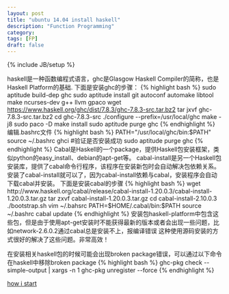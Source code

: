 ```yaml
---
layout: post
title: "ubuntu 14.04 install haskell"
description: "Function Programming"
category: 
tags: [FP]
draft: false
---
```

{% include JB/setup %}

haskell是一种函数编程式语言，ghc是Glasgow Haskell Compiler的简称，也是Haskell Platform的基础.   下面是安装ghc的步骤：
{% highlight bash %} 
sudo aptitude build-dep ghc
sudo aptitude install git autoconf automake libtool make ncurses-dev g++ llvm gpaco
wget https://www.haskell.org/ghc/dist/7.8.3/ghc-7.8.3-src.tar.bz2
tar jxvf ghc-7.8.3-src.tar.bz2
cd ghc-7.8.3-src
./configure --prefix=/usr/local/ghc
make -j8
sudo paco -D make install
sudo aptitude purge ghc
{% endhighlight %}
编辑.bashrc文件
{% highlight bash %}
PATH="/usr/local/ghc/bin:$PATH"
source ~/.bashrc
ghci   #验证是否安装成功
sudo aptitude purge ghc 
{% endhighlight %}
Cabal是Haskell的一个package，提供Haskell包安装框架，类似python的easy_install、debian的apt-get等。
cabal-install是另一个Haskell包安装库，提供了cabal命令行程序，该程序在安装新包时会自动解决包依赖关系。
安装了cabal-install就可以了，因为cabal-install依赖与cabal，安装程序会自动下载cabal并安装。
下面是安装cabal的步骤
{% highlight bash %}
wget http://www.haskell.org/cabal/release/cabal-install-1.20.0.3/cabal-install-1.20.0.3.tar.gz
tar zxvf cabal-install-1.20.0.3.tar.gz
cd cabal-install-2.10.0.3
./bootstrap.sh
vim ~/.bahsrc
PATH=$HOME/.cabal/bin:$PATH
source ~/.bashrc
cabal update
{% endhighlight %}
安装包haskell-platform中包含这些包，但是由于使用apt-get安装时不能获得最新的版本或者会出现一些问题，比如network-2.6.0.2通过cabal总是安装不上，报编译错误
这种使用源码安装的方式很好的解决了这些问题。非常高效！

在安装相关haskell包的时候可能会出现broken package错误，可以通过以下命令在haskell中移除broken package
{% highlight bash %}
ghc-pkg check --simple-output | xargs -n 1 ghc-pkg unregister --force
{% endhighlight %}

[how i start](http://howistart.org/posts/haskell/1)
